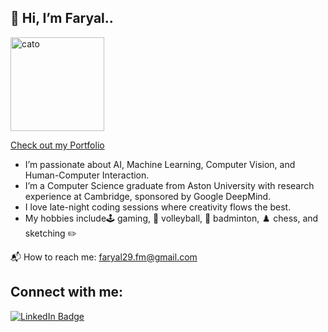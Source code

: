 ## 🎨 Hi, I’m Faryal..

<img src="https://github.com/user-attachments/assets/60170b0f-5971-4691-a34d-b41cc4be91c5" alt="cato" style="width: 150px; height: auto;">

 <a href="https://floofskii.github.io/" target="_blank">Check out my Portfolio</a>

- I’m passionate about AI, Machine Learning, Computer Vision, and Human-Computer Interaction.  
- I’m a Computer Science graduate from Aston University with research experience at Cambridge, sponsored by Google DeepMind.  
- I love late-night coding sessions where creativity flows the best.  
- My hobbies include🕹️ gaming, 🏐 volleyball, 🏸 badminton, ♟️ chess, and sketching ✏️

📬 How to reach me: faryal29.fm@gmail.com  

## Connect with me:
<p align="left">
  <a href="https://www.linkedin.com/in/faryal-mansoor-801b4b254/?originalSubdomain=uk" target="_blank">
    <img src="https://img.shields.io/badge/LinkedIn-0077B5?style=for-the-badge&logo=linkedin&logoColor=white" alt="LinkedIn Badge"/>
  </a>
</p>


